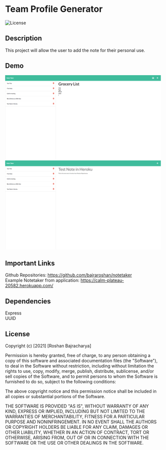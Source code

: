 # Team Profile Generator

![License](https://img.shields.io/badge/Licence-MIT-blue)

## Description
This project will allow the user to add the note for their personal use.

## Demo
![Notetaker Add Screenshot](https://github.com/bajraroshan/notetaker/blob/master/public/assets/images/add-note.png)<br />
![Notetaker View Screenshot](https://github.com/bajraroshan/notetaker/blob/master/public/assets/images/view-note.png)<br />

## Important Links
Github Repositories: https://github.com/bajraroshan/notetaker<br>
Example Notetaker from application: https://calm-plateau-20582.herokuapp.com/

## Dependencies 
Express<br />
UUID

## License
Copyright (c) [2021] [Roshan Bajracharya]

Permission is hereby granted, free of charge, to any person obtaining a copy
of this software and associated documentation files (the "Software"), to deal
in the Software without restriction, including without limitation the rights
to use, copy, modify, merge, publish, distribute, sublicense, and/or sell
copies of the Software, and to permit persons to whom the Software is
furnished to do so, subject to the following conditions:

The above copyright notice and this permission notice shall be included in all
copies or substantial portions of the Software.

THE SOFTWARE IS PROVIDED "AS IS", WITHOUT WARRANTY OF ANY KIND, EXPRESS OR
IMPLIED, INCLUDING BUT NOT LIMITED TO THE WARRANTIES OF MERCHANTABILITY,
FITNESS FOR A PARTICULAR PURPOSE AND NONINFRINGEMENT. IN NO EVENT SHALL THE
AUTHORS OR COPYRIGHT HOLDERS BE LIABLE FOR ANY CLAIM, DAMAGES OR OTHER
LIABILITY, WHETHER IN AN ACTION OF CONTRACT, TORT OR OTHERWISE, ARISING FROM,
OUT OF OR IN CONNECTION WITH THE SOFTWARE OR THE USE OR OTHER DEALINGS IN THE
SOFTWARE.
